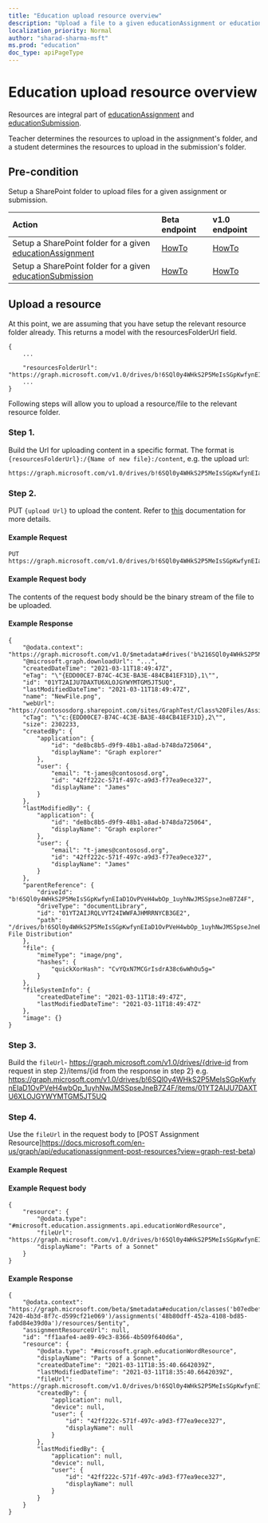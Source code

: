 ```yaml
---
title: "Education upload resource overview"
description: "Upload a file to a given educationAssignment or educationSubmission resource."
localization_priority: Normal
author: "sharad-sharma-msft"
ms.prod: "education"
doc_type: apiPageType
---
```


# Education upload resource overview

Resources are integral part of [educationAssignment](../resources/educationassignment.md) and [educationSubmission](../resources/educationsubmission.md). 

Teacher determines the resources to upload in the assignment's folder, and a student determines the resources to upload in the submission's folder.

## Pre-condition

Setup a SharePoint folder to upload files for a given assignment or submission. 

| Action  | Beta endpoint    | v1.0  endpoint   |
|:--------|:----------|:----------|
| Setup a SharePoint folder for a given [educationAssignment](../resources/educationassignment.md) | [HowTo](../api-reference/beta/api/educationassignment-setupresourcesfolder.md)| [HowTo](../api-reference/v1.0/api/educationassignment-setupresourcesfolder.md)|
| Setup a SharePoint folder for a given [educationSubmission](../resources/educationsubmission.md) | [HowTo](../api-reference/beta/api/educationsubmission-setupresourcesfolder.md)| [HowTo](../api-reference/v1.0/api/educationsubmission-setupresourcesfolder.md)|

## Upload a resource

At this point, we are assuming that you have setup the relevant resource folder already. 
This returns a model with the resourcesFolderUrl field.
```http
{
    ...

    "resourcesFolderUrl": "https://graph.microsoft.com/v1.0/drives/b!6SQl0y4WHkS2P5MeIsSGpKwfynEIaD1OvPVeH4wbOp_1uyhNwJMSSpseJneB7Z4F/items/01YT2AIJRQLVYT24IWWFAJHMRRNYCB3GFA"
    ...
}
```

Following steps will allow you to upload a resource/file to the relevant resource folder.

### Step 1.
Build the Url for uploading content in a specific format. The format is 
`{resourcesFolderUrl}:/{Name of new file}:/content`, 
e.g. the upload url:
```http
https://graph.microsoft.com/v1.0/drives/b!6SQl0y4WHkS2P5MeIsSGpKwfynEIaD1OvPVeH4wbOp_1uyhNwJMSSpseJneB7Z4F/items/01YT2AIJRQLVYT24IWWFAJHMRRNYCB3GE2:/MyPictureFile.png:/content
```

### Step 2.

PUT `{upload Url}` to upload the content. Refer to [this](https://docs.microsoft.com/en-us/graph/api/driveitem-createuploadsession?view=graph-rest-1.0) documentation for more details.

#### Example Request
```http
PUT https://graph.microsoft.com/v1.0/drives/b!6SQl0y4WHkS2P5MeIsSGpKwfynEIaD1OvPVeH4wbOp_1uyhNwJMSSpseJneB7Z4F/items/01YT2AIJRQLVYT24IWWFAJHMRRNYCB3GE2:/MyPictureFile.png:/content
```
#### Example Request body
The contents of the request body should be the binary stream of the file to be uploaded.

#### Example Response
```http
{
    "@odata.context": "https://graph.microsoft.com/v1.0/$metadata#drives('b%216SQl0y4WHkS2P5MeIsSGpKwfynEIaD1OvPVeH4wbOp_1uyhNwJMSSpseJneB7Z4F')/items/$entity",
    "@microsoft.graph.downloadUrl": "...",
    "createdDateTime": "2021-03-11T18:49:47Z",
    "eTag": "\"{EDD00CE7-B74C-4C3E-BA3E-484CB41EF31D},1\"",
    "id": "01YT2AIJU7DAXTU6XLOJGYWYMTGM5JT5UQ",
    "lastModifiedDateTime": "2021-03-11T18:49:47Z",
    "name": "NewFile.png",
    "webUrl": "https://contososdorg.sharepoint.com/sites/GraphTest/Class%20Files/Assignments/Test%20File%20Distribution/NewFile.png",
    "cTag": "\"c:{EDD00CE7-B74C-4C3E-BA3E-484CB41EF31D},2\"",
    "size": 2302233,
    "createdBy": {
        "application": {
            "id": "de8bc8b5-d9f9-48b1-a8ad-b748da725064",
            "displayName": "Graph explorer"
        },
        "user": {
            "email": "t-james@contososd.org",
            "id": "42ff222c-571f-497c-a9d3-f77ea9ece327",
            "displayName": "James"
        }
    },
    "lastModifiedBy": {
        "application": {
            "id": "de8bc8b5-d9f9-48b1-a8ad-b748da725064",
            "displayName": "Graph explorer"
        },
        "user": {
            "email": "t-james@contososd.org",
            "id": "42ff222c-571f-497c-a9d3-f77ea9ece327",
            "displayName": "James"
        }
    },
    "parentReference": {
        "driveId": "b!6SQl0y4WHkS2P5MeIsSGpKwfynEIaD1OvPVeH4wbOp_1uyhNwJMSSpseJneB7Z4F",
        "driveType": "documentLibrary",
        "id": "01YT2AIJRQLVYT24IWWFAJHMRRNYCB3GE2",
        "path": "/drives/b!6SQl0y4WHkS2P5MeIsSGpKwfynEIaD1OvPVeH4wbOp_1uyhNwJMSSpseJneB7Z4F/root:/Assignments/Test File Distribution"
    },
    "file": {
        "mimeType": "image/png",
        "hashes": {
            "quickXorHash": "CvYQxN7MCGrIsdrA38c6wWhOu5g="
        }
    },
    "fileSystemInfo": {
        "createdDateTime": "2021-03-11T18:49:47Z",
        "lastModifiedDateTime": "2021-03-11T18:49:47Z"
    },
    "image": {}
}
```

### Step 3.
Build the `fileUrl`- https://graph.microsoft.com/v1.0/drives/{drive-id from request in step 2}/items/{id from the response in step 2}
e.g.
https://graph.microsoft.com/v1.0/drives/b!6SQl0y4WHkS2P5MeIsSGpKwfynEIaD1OvPVeH4wbOp_1uyhNwJMSSpseJneB7Z4F/items/01YT2AIJU7DAXTU6XLOJGYWYMTGM5JT5UQ

### Step 4.
Use the `fileUrl` in the request body to [POST Assignment Resource]https://docs.microsoft.com/en-us/graph/api/educationassignment-post-resources?view=graph-rest-beta)

#### Example Request 

#### Example Request body
```http
{
    "resource": {
        "@odata.type": "#microsoft.education.assignments.api.educationWordResource",
        "fileUrl": "https://graph.microsoft.com/v1.0/drives/b!6SQl0y4WHkS2P5MeIsSGpKwfynEIaD1OvPVeH4wbOp_1uyhNwJMSSpseJneB7Z4F/items/01YT2AIJU7DAXTU6XLOJGYWYMTGM5JT5UQ",
        "displayName": "Parts of a Sonnet"
    }
}
```

#### Example Response
```http
{
    "@odata.context": "https://graph.microsoft.com/beta/$metadata#education/classes('b07edbef-7420-4b3d-8f7c-d599cf21e069')/assignments('48b80dff-452a-4108-bd85-fa0d84e39d0a')/resources/$entity",
    "assignmentResourceUrl": null,
    "id": "ff1aafe4-ae89-49c3-8366-4b509f640d6a",
    "resource": {
        "@odata.type": "#microsoft.graph.educationWordResource",
        "displayName": "Parts of a Sonnet",
        "createdDateTime": "2021-03-11T18:35:40.6642039Z",
        "lastModifiedDateTime": "2021-03-11T18:35:40.6642039Z",
        "fileUrl": "https://graph.microsoft.com/v1.0/drives/b!6SQl0y4WHkS2P5MeIsSGpKwfynEIaD1OvPVeH4wbOp_1uyhNwJMSSpseJneB7Z4F/items/01YT2AIJU7DAXTU6XLOJGYWYMTGM5JT5UQ",
        "createdBy": {
            "application": null,
            "device": null,
            "user": {
                "id": "42ff222c-571f-497c-a9d3-f77ea9ece327",
                "displayName": null
            }
        },
        "lastModifiedBy": {
            "application": null,
            "device": null,
            "user": {
                "id": "42ff222c-571f-497c-a9d3-f77ea9ece327",
                "displayName": null
            }
        }
    }
}
```